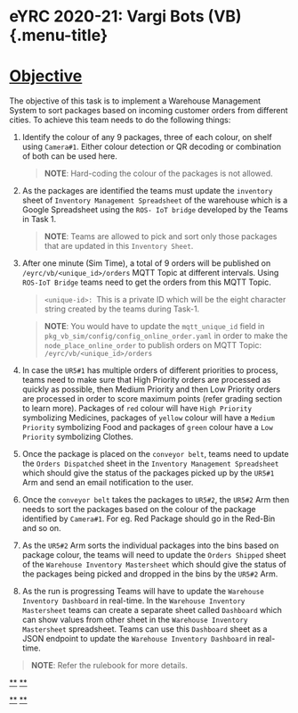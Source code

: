 eYRC 2020-21: Vargi Bots (VB) {.menu-title}
=============================

[Objective](#objective)
=======================

The objective of this task is to implement a Warehouse Management System
to sort packages based on incoming customer orders from different
cities. To achieve this team needs to do the following things:

1.  Identify the colour of any 9 packages, three of each colour, on
    shelf using `Camera#1`. Either colour detection or QR
    decoding or combination of both can be used here.

    > **NOTE**: Hard-coding the colour of the packages is not allowed.

2.  As the packages are identified the teams must update the
    `inventory` sheet of
    `Inventory Management Spreadsheet` of the warehouse which is
    a Google Spreadsheet using the `ROS- IoT bridge` developed by
    the Teams in Task 1.

    > **NOTE**: Teams are allowed to pick and sort only those packages
    > that are updated in this `Inventory Sheet`.

3.  After one minute (Sim Time), a total of 9 orders will be published
    on `/eyrc/vb/<unique_id>/orders` MQTT Topic at different
    intervals. Using `ROS-IoT Bridge` teams need to get the
    orders from this MQTT Topic.

    > `<unique-id>: `This is a private ID which will be the eight
    > character string created by the teams during Task-1.

    > **NOTE**: You would have to update the `mqtt_unique_id`
    > field in `pkg_vb_sim/config/config_online_order.yaml` in
    > order to make the `node_place_online_order` to publish
    > orders on MQTT Topic: `/eyrc/vb/<unique_id>/orders`

4.  In case the `UR5#1` has multiple orders of different
    priorities to process, teams need to make sure that High Priority
    orders are processed as quickly as possible, then Medium Priority
    and then Low Priority orders are processed in order to score maximum
    points (refer grading section to learn more). Packages of
    `red` colour will have `High Priority` symbolizing
    Medicines, packages of `yellow` colour will have a
    `Medium Priority` symbolizing Food and packages of
    `green` colour have a `Low Priority` symbolizing
    Clothes.

5.  Once the package is placed on the `conveyor belt`, teams need
    to update the `Orders Dispatched` sheet in the
    `Inventory Management Spreadsheet` which should give the
    status of the packages picked up by the `UR5#1` Arm and send
    an email notification to the user.

6.  Once the `conveyor belt` takes the packages to
    `UR5#2`, the `UR5#2` Arm then needs to sort the
    packages based on the colour of the package identified by
    `Camera#1`. For eg. Red Package should go in the Red-Bin and
    so on.

7.  As the `UR5#2` Arm sorts the individual packages into the
    bins based on package colour, the teams will need to update the
    `Orders Shipped` sheet of the
    `Warehouse Inventory Mastersheet` which should give the
    status of the packages being picked and dropped in the bins by the
    `UR5#2` Arm.

8.  As the run is progressing Teams will have to update the
    `Warehouse Inventory Dashboard` in real-time. In the
    `Warehouse Inventory Mastersheet` teams can create a separate
    sheet called `Dashboard` which can show values from other
    sheet in the `Warehouse Inventory Mastersheet` spreadsheet.
    Teams can use this `Dashboard` sheet as a JSON endpoint to
    update the `Warehouse Inventory Dashboard` in real-time.

> **NOTE**: Refer the rulebook for more details.

[**](https://portal.e-yantra.org/storage/xyBeoIQDWX_vb/eyrc/task5/eyrc-task5-problem-statement.html "Previous chapter")
[**](https://portal.e-yantra.org/storage/xyBeoIQDWX_vb/eyrc/task5/eyrc-task5-ps-2.html "Next chapter")

[**](https://portal.e-yantra.org/storage/xyBeoIQDWX_vb/eyrc/task5/eyrc-task5-problem-statement.html "Previous chapter")
[**](https://portal.e-yantra.org/storage/xyBeoIQDWX_vb/eyrc/task5/eyrc-task5-ps-2.html "Next chapter")
